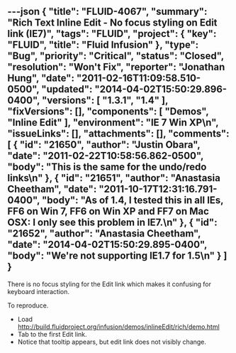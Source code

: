 ---json
{
  "title": "FLUID-4067",
  "summary": "Rich Text Inline Edit - No focus styling on Edit link (IE7)",
  "tags": "FLUID",
  "project": {
    "key": "FLUID",
    "title": "Fluid Infusion"
  },
  "type": "Bug",
  "priority": "Critical",
  "status": "Closed",
  "resolution": "Won't Fix",
  "reporter": "Jonathan Hung",
  "date": "2011-02-16T11:09:58.510-0500",
  "updated": "2014-04-02T15:50:29.896-0400",
  "versions": [
    "1.3.1",
    "1.4"
  ],
  "fixVersions": [],
  "components": [
    "Demos",
    "Inline Edit"
  ],
  "environment": "IE 7 Win XP\n",
  "issueLinks": [],
  "attachments": [],
  "comments": [
    {
      "id": "21650",
      "author": "Justin Obara",
      "date": "2011-02-22T10:58:56.862-0500",
      "body": "This is the same for the undo/redo links\n"
    },
    {
      "id": "21651",
      "author": "Anastasia Cheetham",
      "date": "2011-10-17T12:31:16.791-0400",
      "body": "As of 1.4, I tested this in all IEs, FF6 on Win 7, FF6 on Win XP and FF7 on Mac OSX: I only see this problem in IE7.\n"
    },
    {
      "id": "21652",
      "author": "Anastasia Cheetham",
      "date": "2014-04-02T15:50:29.895-0400",
      "body": "We're not supporting IE1.7 for 1.5\n"
    }
  ]
}
---
There is no focus styling for the Edit link which makes it confusing for keyboard interaction.

To reproduce.

* Load <http://build.fluidproject.org/infusion/demos/inlineEdit/rich/demo.html>
* Tab to the first Edit link.
* Notice that tooltip appears, but edit link does not visibly change.

        